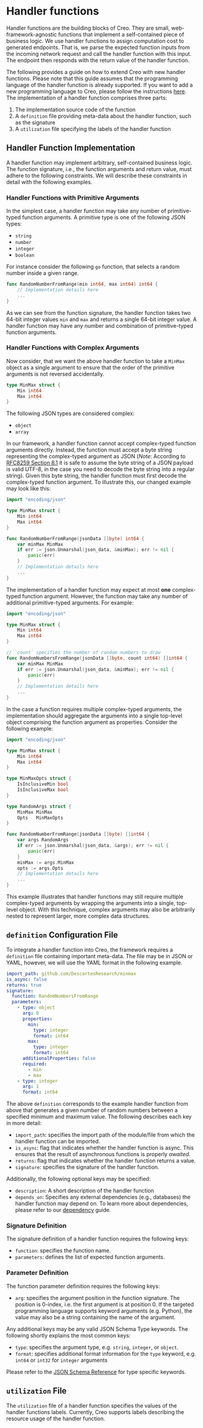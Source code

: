 # Handler functions

Handler functions are the building blocks of Creo.
They are small, web-framework-agnostic functions that implement a self-contained piece of business logic.
We use handler functions to assign computation cost to generated endpoints.
That is, we parse the expected function inputs from the incoming network request and call the handler function with
this input. The endpoint then responds with the return value of the handler function.

The following provides a guide on how to extend Creo with new handler functions.
Please note that this guide assumes that the programming language of the handler function is already supported.
If you want to add a new programming language to Creo, please follow the instructions [here](./programming_language.md).
The implementation of a handler function comprises three parts:

1. The implementation source code of the function
2. A `definition` file providing meta-data about the handler function, such as the signature
3. A `utilization` file specifying the labels of the handler function

## Handler Function Implementation

A handler function may implement arbitrary, self-contained business logic.
The function signature, i.e., the function arguments and return value, must adhere to the following constraints.
We will describe these constraints in detail with the following examples.

### Handler Functions with Primitive Arguments

In the simplest case, a handler function may take any number of primitive-typed function arguments.
A primitive type is one of the following JSON types:

- `string`
- `number`
- `integer`
- `boolean`

For instance consider the following `go` function, that selects a random number inside a given range.

```go
func RandomNumberFromRange(min int64, max int64) int64 {
    // Implementation details here
    ...
}
```

As we can see from the function signature, the handler function takes two 64-bit integer values `min` and `max` and
returns a single 64-bit integer value. A handler function may have any number and combination of primitive-typed
function arguments.

### Handler Functions with Complex Arguments

Now consider, that we want the above handler function to take a `MinMax` object as a single argument to ensure that
the order of the primitive arguments is not reversed accidentally.

```go
type MinMax struct {
    Min int64
    Max int64
}
```

The following JSON types are considered complex:

- `object`
- `array`

In our framework, a handler function cannot accept complex-typed function arguments directly.
Instead, the function must accept a byte string representing the complex-typed argument as JSON
(_Note_: According to [RFC8259 Section 8.1](https://www.rfc-editor.org/rfc/rfc8259#section-8.1) it is safe
to assume the byte string of a JSON payload is valid UTF-8, in the case you need to decode the byte string
into a regular string). Given this byte string, the handler function must first decode the complex-typed
function argument. To illustrate this, our changed example may look like this:

```go
import "encoding/json"

type MinMax struct {
    Min int64
    Max int64
}

func RandomNumberFromRange(jsonData []byte) int64 {
    var minMax MinMax
    if err := json.Unmarshal(json_data, &minMax); err != nil {
        panic(err)
    }
    // Implementation details here
    ...
}
```

The implementation of a handler function may expect at most **one** complex-typed function argument.
However, the function may take any number of additional primitive-typed arguments.
For example:

```go
import "encoding/json"

type MinMax struct {
    Min int64
    Max int64
}

// `count` specifies the number of random numbers to draw
func RandomNumbersFromRange(jsonData []byte, count int64) []int64 {
    var minMax MinMax
    if err := json.Unmarshal(json_data, &minMax); err != nil {
        panic(err)
    }
    // Implementation details here
    ...
}
```

In the case a function requires multiple complex-typed arguments, the implementation should aggregate the arguments
into a single top-level object comprising the function argument as properties. Consider the following example:

```go
import "encoding/json"

type MinMax struct {
    Min int64
    Max int64
}

type MinMaxOpts struct {
    IsInclusiveMin bool
    IsInclusiveMax bool
}

type RandomArgs struct {
    MinMax MinMax
    Opts   MinMaxOpts
}

func RandomNumberFromRange(jsonData []byte) []int64 {
    var args RandomArgs
    if err := json.Unmarshal(json_data, &args); err != nil {
        panic(err)
    }
    minMax := args.MinMax
    opts := args.Opts
    // Implementation details here
    ...
}
```

This example illustrates that handler functions may still require multiple complex-typed arguments by wrapping the
arguments into a single, top-level object. With this technique, complex arguments may also be arbitrarily nested to
represent larger, more complex data structures.

## `definition` Configuration File

To integrate a handler function into Creo, the framework requires a `definition` file containing important meta-data.
The file may be in JSON or YAML, however, we will use the YAML format in the following example.

```yaml
import_path: github.com/DescartesResearch/minmax
is_async: false
returns: true
signature:
  function: RandomNumbersFromRange
  parameters:
    - type: object
      arg: 0
      properties:
        min:
          type: integer
          format: int64
        max:
          type: integer
          format: int64
      additionalProperties: false
      required:
        - min
        - max
    - type: integer
      arg: 1
      format: int64
```

The above `definition` corresponds to the example handler function from above that generates a given number of
random numbers between a specified minimum and maximum value.
The following describes each key in more detail:

- `import_path`: specifies the import path of the module/file from which the handler function can be imported.
- `is_async`: flag that indicates whether the handler function is async. This ensures that the result of asynchronous
  functions is properly _awaited_.
- `returns`: flag that indicates whether the handler function returns a value.
- `signature`: specifies the signature of the handler function.

Additionally, the following optional keys may be specified:

- `description`: A short description of the handler function
- `depends_on`: Specifies any external dependencies (e.g., databases) the handler function may depend on. To learn more
  about dependencies, please refer to our [dependency](./dependency.md) guide.

### Signature Definition

The signature definition of a handler function requires the following keys:

- `function`: specifies the function name.
- `parameters`: defines the list of expected function arguments.

### Parameter Definition

The function parameter definition requires the following keys:

- `arg`: specifies the argument position in the function signature. The position is 0-index, i.e. the first argument is
  at position 0. If the targeted programming language supports keyword arguments (e.g. Python), the value may also be a
  string containing the name of the argument.

Any additional keys may be any valid JSON Schema Type keywords. The following shortly explains the most common keys:

- `type`: specifies the argument type, e.g. `string`, `integer`, or `object`.
- `format`: specifies additional format information for the `type` keyword, e.g. `int64` or `int32` for `integer`
  arguments

Please refer to the [JSON Schema Reference](https://json-schema.org/understanding-json-schema/reference/type) for
type specific keywords.

## `utilization` File

The `utilization` file of a handler function specifies the values of the handler functions labels.
Currently, Creo supports labels describing the resource usage of the handler function.
